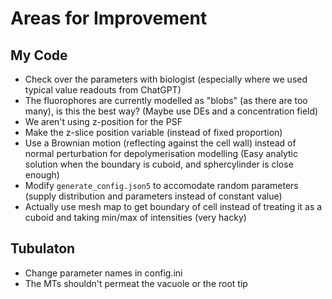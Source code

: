 # Areas for Improvement

## My Code 

* Check over the parameters with biologist (especially where we used typical value readouts from ChatGPT)
* The fluorophores are currently modelled as "blobs" (as there are too many), is this the best way? (Maybe use DEs and a concentration field)
* We aren't using z-position for the PSF
* Make the z-slice position variable (instead of fixed proportion)
* Use a Brownian motion (reflecting against the cell wall) instead of normal perturbation for depolymerisation modelling (Easy analytic solution when the boundary is cuboid, and sphercylinder is close enough)
* Modify `generate_config.json5` to accomodate random parameters (supply distribution and parameters instead of constant value)
* Actually use mesh map to get boundary of cell instead of treating it as a cuboid and taking min/max of intensities (very hacky)

## Tubulaton

* Change parameter names in config.ini
* The MTs shouldn't permeat the vacuole or the root tip
